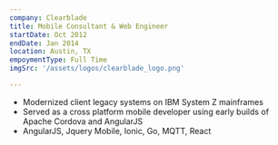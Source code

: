 ```yaml
---
company: Clearblade
title: Mobile Consultant & Web Engineer
startDate: Oct 2012
endDate: Jan 2014
location: Austin, TX
empoymentType: Full Time
imgSrc: '/assets/logos/clearblade_logo.png'

---
```


* Modernized client legacy systems on IBM System Z mainframes  
* Served as a cross platform mobile developer using early builds of Apache Cordova and AngularJS  
* AngularJS, Jquery Mobile, Ionic, Go, MQTT, React